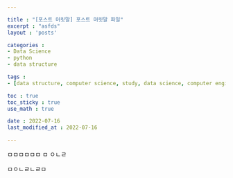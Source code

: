 ```yaml
---

title : "[포스트 머릿말] 포스트 머릿말 파일"
excerpt : "asfds"
layout : 'posts'

categories : 
- Data Science
- python
- data structure

tags : 
- [data structure, computer science, study, data science, computer engineering]

toc : true 
toc_sticky : true 
use_math : true

date : 2022-07-16
last_modified_at : 2022-07-16

---
```

ㅁㅁㅁㅁㅁㅁ
ㅁ
ㅇㄴㄹ



ㅁㅇㄴㄹㄴㄹㅁ




